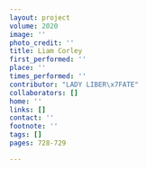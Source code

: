 ```yaml
---
layout: project
volume: 2020
image: ''
photo_credit: ''
title: Liam Corley
first_performed: ''
place: ''
times_performed: ''
contributor: "LADY LIBER\x7FATE"
collaborators: []
home: ''
links: []
contact: ''
footnote: ''
tags: []
pages: 728-729

---
```




